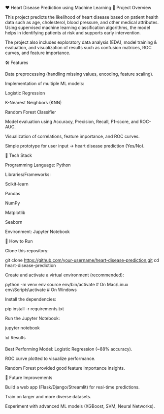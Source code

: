 ❤️ Heart Disease Prediction using Machine Learning
📌 Project Overview

This project predicts the likelihood of heart disease based on patient health data such as age, cholesterol, blood pressure, and other medical attributes. Using supervised machine learning classification algorithms, the model helps in identifying patients at risk and supports early intervention.

The project also includes exploratory data analysis (EDA), model training & evaluation, and visualization of results such as confusion matrices, ROC curves, and feature importance.

🛠️ Features

Data preprocessing (handling missing values, encoding, feature scaling).

Implementation of multiple ML models:

Logistic Regression

K-Nearest Neighbors (KNN)

Random Forest Classifier

Model evaluation using Accuracy, Precision, Recall, F1-score, and ROC-AUC.

Visualization of correlations, feature importance, and ROC curves.

Simple prototype for user input → heart disease prediction (Yes/No).

📂 Tech Stack

Programming Language: Python

Libraries/Frameworks:

Scikit-learn

Pandas

NumPy

Matplotlib

Seaborn

Environment: Jupyter Notebook

🚀 How to Run

Clone this repository:

git clone https://github.com/your-username/heart-disease-prediction.git
cd heart-disease-prediction


Create and activate a virtual environment (recommended):

python -m venv env
source env/bin/activate   # On Mac/Linux
env\Scripts\activate      # On Windows


Install the dependencies:

pip install -r requirements.txt


Run the Jupyter Notebook:

jupyter notebook

📊 Results

Best Performing Model: Logistic Regression (~88% accuracy).

ROC curve plotted to visualize performance.

Random Forest provided good feature importance insights.

🔮 Future Improvements

Build a web app (Flask/Django/Streamlit) for real-time predictions.

Train on larger and more diverse datasets.

Experiment with advanced ML models (XGBoost, SVM, Neural Networks).
